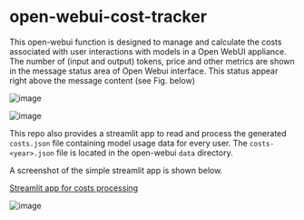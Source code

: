 # open-webui-cost-tracker

This open-webui function is designed to manage and calculate the costs associated with user interactions with models in a Open WebUI appliance.
The number of (input and output) tokens, price and other metrics are shown in the message status area of Open Webui interface. This status appear right above the message content (see Fig. below)

![image](https://github.com/user-attachments/assets/1d7a975b-84b2-4af1-93b3-2bfb3363f575)


![image](https://github.com/user-attachments/assets/ad373135-9ead-465f-adb1-d10f6262a705)

This repo also provides a streamlit app to read and process the generated `costs.json` file containing model usage data for every user. 
The `costs-<year>.json` file is located in the open-webui `data` directory. 

A screenshot of the simple streamlit app is shown below. 

[Streamlit app for costs processing](https://open-webui-cost-tracker.streamlit.app)

![image](https://github.com/user-attachments/assets/9529ae29-9dd6-4295-8417-9371430f8a88)
